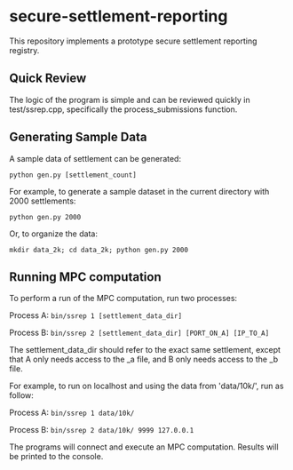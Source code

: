 # secure-settlement-reporting
This repository implements a prototype secure settlement reporting registry.

## Quick Review

The logic of the program is simple and can be reviewed quickly
in test/ssrep.cpp, specifically the process_submissions function.

## Generating Sample Data

A sample data of settlement can be generated:

`python gen.py [settlement_count]`

For example, to generate a sample dataset in the current directory with 2000 settlements:

`python gen.py 2000`

Or, to organize the data:

`mkdir data_2k; cd data_2k; python gen.py 2000`

## Running MPC computation
To perform a run of the MPC computation, run two processes:

Process A:
`bin/ssrep 1 [settlement_data_dir]`

Process B:
`bin/ssrep 2 [settlement_data_dir] [PORT_ON_A] [IP_TO_A]`

The settlement_data_dir should refer to the exact same settlement, 
except that A only needs access to the _a file, and B only needs access to the _b file.

For example, to run on localhost and using the data from 'data/10k/', run as follow:

Process A:
`bin/ssrep 1 data/10k/`

Process B:
`bin/ssrep 2 data/10k/ 9999 127.0.0.1`

The programs will connect and execute an MPC computation.
Results will be printed to the console.

